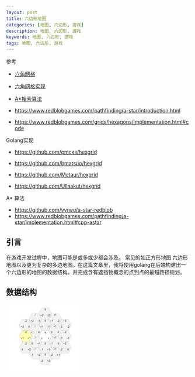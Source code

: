 ```yaml
---
layout: post
title: 六边形地图
categories: [地图, 六边形, 游戏]
description: 地图, 六边形, 游戏
keywords: 地图, 六边形, 游戏
tags: 地图, 六边形, 游戏
---
```


参考

- [六角网格](https://www.redblobgames.com/grids/hexagons/)

- [六角网格实现](https://www.redblobgames.com/grids/hexagons/implementation.html) 

- [A*搜索算法](https://en.wikipedia.org/wiki/A*_search_algorithm)

- https://www.redblobgames.com/pathfinding/a-star/introduction.html

- https://www.redblobgames.com/grids/hexagons/implementation.html#code

Golang实现

- https://github.com/pmcxs/hexgrid

- https://github.com/bmatsuo/hexgrid

- https://github.com/Metaur/hexgrid

- https://github.com/Ullaakut/hexgrid

A*  算法

- https://github.com/vyrwu/a-star-redblob
- https://www.redblobgames.com/pathfinding/a-star/implementation.html#cpp-astar

## 引言

在游戏开发过程中，地图可能是或多或少都会涉及。 常见的如正方形地图 六边形地图以及更为复杂的多边地图。在这篇文章里，我将使用golang在后端构建出一个六边形的地图的数据结构。并完成含有遮挡物概念的点到点的最短路径规划。


## 数据结构

![x](/images/post/2022/11.jpg)
